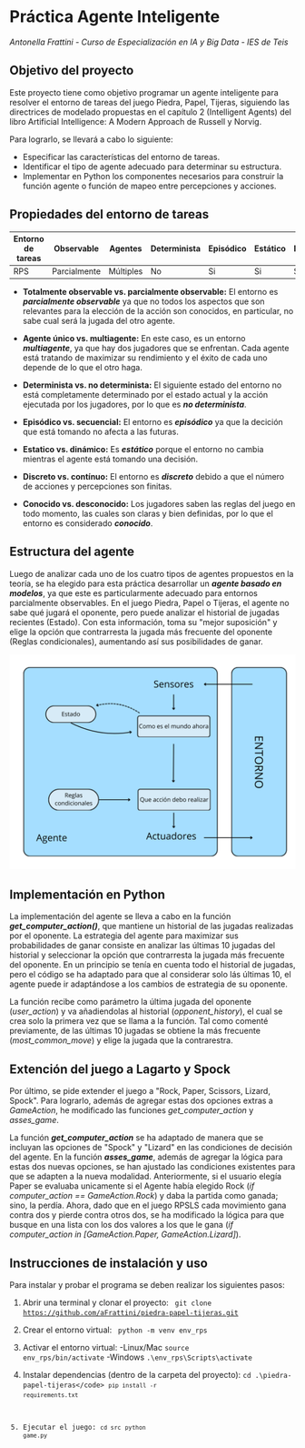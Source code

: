 # Práctica Agente Inteligente

*Antonella Frattini - Curso de Especialización en IA y Big Data - IES de Teis*


## Objetivo del proyecto

Este proyecto tiene como objetivo programar un agente inteligente para resolver el entorno de tareas del juego Piedra, Papel, Tijeras, siguiendo las directrices de modelado propuestas en el capítulo 2 (Intelligent Agents) del libro Artificial Intelligence: A Modern Approach de Russell y Norvig.

Para lograrlo, se llevará a cabo lo siguiente:

* Especificar las características del entorno de tareas.
* Identificar el tipo de agente adecuado para determinar su estructura.
* Implementar en Python los componentes necesarios para construir la función agente o función de mapeo entre percepciones y acciones.



## Propiedades del entorno de tareas

| Entorno de tareas | Observable | Agentes | Determinista | Episódico | Estático | Discreto | Conocido |
|---------------------|------------|---------|--------------|-----------|----------|----------|----------|
| RPS                 | Parcialmente | Múltiples | No | Si         | Si        | Si        | Si        |


* **Totalmente observable vs. parcialmente observable:** El entorno es ***parcialmente observable*** ya que no todos los aspectos que son relevantes para la elección de la acción son conocidos, en particular, no sabe cual será la jugada del otro agente.

* **Agente único vs. multiagente:** En este caso, es un entorno ***multiagente***, ya que hay dos jugadores que se enfrentan. Cada agente está tratando de maximizar su rendimiento y el éxito de cada uno depende de lo que el otro haga.

* **Determinista vs. no determinista:** El siguiente estado del entorno no está completamente determinado por el estado actual y la acción ejecutada por los jugadores, por lo que es ***no determinista***.

* **Episódico vs. secuencial:** El entorno es ***episódico*** ya que la decición que está tomando no afecta a las futuras.

* **Estatico vs. dinámico:** Es ***estático*** porque el entorno no cambia mientras el agente está tomando una decisión.

* **Discreto vs. contínuo:**  El entorno es ***discreto*** debido a que el número de acciones y percepciones son finitas.

* **Conocido vs. desconocido:** Los jugadores saben las reglas del juego en todo momento, las cuales son claras y bien definidas, por lo que el entorno es considerado ***conocido***.



## Estructura del agente

Luego de analizar cada uno de los cuatro tipos de agentes propuestos en la teoría, se ha elegido para esta práctica desarrollar un ***agente basado en modelos***, ya que este es particularmente adecuado para entornos parcialmente observables. En el juego Piedra, Papel o Tijeras, el agente no sabe qué jugará el oponente, pero puede analizar el historial de jugadas recientes (Estado). Con esta información, toma su "mejor suposición" y elige la opción que contrarresta la jugada más frecuente del oponente (Reglas condicionales), aumentando así sus posibilidades de ganar.

![Estructura del agente](doc/estructura_agente.png)



## Implementación en Python

La implementación del agente se lleva a cabo en la función ***get_computer_action()***, que mantiene un historial de las jugadas realizadas por el oponente. La estrategia del agente para maximizar sus probabilidades de ganar consiste en analizar las últimas 10 jugadas del historial y seleccionar la opción que contrarresta la jugada más frecuente del oponente. En un principio se tenía en cuenta todo el historial de jugadas, pero el código se ha adaptado para que al considerar solo lás últimas 10, el agente puede ir adaptándose a los cambios de estrategia de su oponente.

La función recibe como parámetro la última jugada del oponente (*user_action*) y va añadiendolas al historial (*opponent_history*), el cual se crea solo la primera vez que se llama a la función. Tal como comenté previamente, de las últimas 10 jugadas se obtiene la más frecuente (*most_common_move*) y elige la jugada que la contrarestra.


## Extención del juego a Lagarto y Spock

Por último, se pide extender el juego a "Rock, Paper, Scissors, Lizard, Spock". Para lograrlo, además de agregar estas dos opciones extras a *GameAction*, he modificado las funciones *get_computer_action* y *asses_game*.

La función ***get_computer_action*** se ha adaptado de manera que se incluyan las opciones de "Spock" y "Lizard" en las condiciones de decisión del agente. En la función ***asses_game***, además de agregar la lógica para estas dos nuevas opciones, se han ajustado las condiciones existentes para que se adapten a la nueva modalidad. Anteriormente, si el usuario elegía Paper se evaluaba unicamente si el Agente había elegido Rock (*if computer_action == GameAction.Rock*) y daba la partida como ganada; sino, la perdía. Ahora, dado que en el juego RPSLS cada movimiento gana contra dos y pierde contra otros dos,  se ha modificado la lógica para que busque en una lista con los dos valores a los que le gana (*if computer_action in [GameAction.Paper, GameAction.Lizard]*).


## Instrucciones de instalación y uso

Para instalar y probar el programa se deben realizar los siguientes pasos:

1. Abrir una terminal y clonar el proyecto:
   <code> git clone https://github.com/aFrattini/piedra-papel-tijeras.git </code>
   
2. Crear el entorno virtual:
   <code> python -m venv env_rps </code>

3. Activar el entorno virtual:
-Linux/Mac
   <code>source env_rps/bin/activate</code>
-Windows
   <code>.\env_rps\Scripts\activate</code>

4. Instalar dependencias (dentro de la carpeta del proyecto):
   <code>cd .\piedra-papel-tijeras\</code>
   <code>pip install -r requirements.txt</code>

5. Ejecutar el juego:
   <code>cd src</code>
   <code>python game.py</code>




